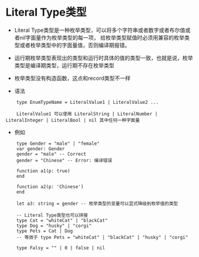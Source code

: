 # Literal Type类型

* Literal Type类型是一种枚举类型，可以将多个字符串或者数字或者布尔值或者nil字面量作为枚举类型的每一项，
给枚举类型赋值时必须用兼容的枚举类型或者枚举类型中的字面量值，否则编译期报错。

* 运行期枚举类型表现出的类型和运行时具体的值的类型一致，也就是说，枚举类型是编译期类型，运行期不存在枚举类型

* 枚举类型没有构造函数，这点和record类型不一样

* 语法

```
    type EnumTypeName = LiteralValue1 | LiteralValue2 ...

    LiteralValue1 可以使用 LiteralString | LiteralNumber | LiteralInteger | LiteralBool | nil 其中任何一种字面量
```

* 例如

```
    type Gender = "male" | "female" 
    var gender: Gender
    gender = "male" -- Correct
    gender = "Chinese" -- Error: 编译错误

    function a1(p: true)
    end

    function a2(p: 'Chinese')
    end

    let a3: string = gender -- 枚举类型的变量可以显式降级到枚举值的类型

    -- Literal Type类型也可以拼接
    type Cat = "whiteCat" | "blackCat"
    type Dog = "husky" | "corgi"
    type Pets = Cat | Dog
    -- 等效于 type Pets = "whiteCat" | "blackCat" | "husky" | "corgi"

    type Falsy = "" | 0 | false | nil
```